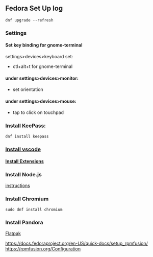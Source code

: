 ## Fedora Set Up log
```console
dnf upgrade --refresh
```
### Settings
#### Set key binding for gnome-terminal
settings>devices>keyboard set:
* ctl+alt+t for gnome-terminal

#### under settings>devices>monitor:
* set orientation

#### under settings>devices>mouse:
* tap to click on touchpad

### Install KeePass:
```console
dnf install keepass
```

### [Install vscode](https://code.visualstudio.com/docs/setup/linux)
#### [Install Extensions](https://github.com/Jacedeuce/notes/blob/master/StackEdit/Coding%20Dojo/20190520_First%20Day.md)


### Install Node.js
[instructions](https://tecadmin.net/install-latest-nodejs-on-fedora/)

### Install Chromium
```console
sudo dnf install chromium
```

### Install Pandora
[Flatpak](https://nuvola.tiliado.eu/app/pandora/fedora/fc28/)

https://docs.fedoraproject.org/en-US/quick-docs/setup_rpmfusion/
https://rpmfusion.org/Configuration


<!--stackedit_data:
eyJoaXN0b3J5IjpbLTEyODk3NTk4NzksNDU1MDIwNTQ2LDE3OD
g0ODMzNTQsNDg1NDIyODkzLC0xMTczNzE0NzAyXX0=
-->